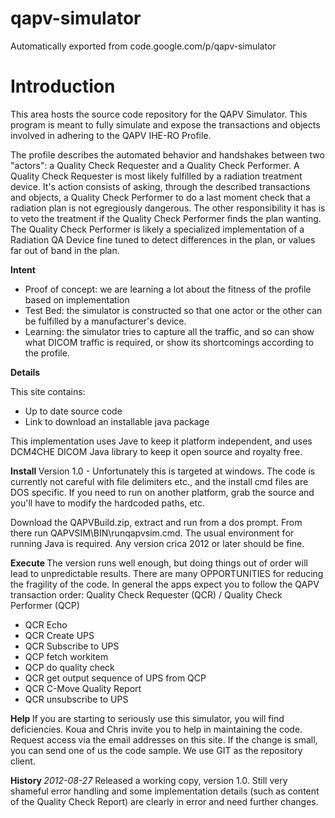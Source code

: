 # qapv-simulator
Automatically exported from code.google.com/p/qapv-simulator

# Introduction

This area hosts the source code repository for the QAPV Simulator.  This program is meant to fully simulate and expose the transactions and objects involved in adhering to the QAPV IHE-RO Profile.

The profile describes the automated behavior and handshakes between two "actors": a Quality Check Requester and a Quality Check Performer.  A Quality Check Requester is most likely fulfilled by a radiation treatment device.  It's action consists of asking, through the described transactions and objects, a Quality Check Performer to do a last moment check that a radiation plan is not egregiously dangerous.  The other responsibility it has is to veto the treatment if the Quality Check Performer finds the plan wanting.  The Quality Check Performer is likely a specialized implementation of a Radiation QA Device fine tuned to detect differences in the plan, or values far out of band in the plan.

<b> Intent </b>
  * Proof of concept:  we are learning a lot about the fitness of the profile based on implementation
  * Test Bed: the simulator is constructed so that one actor or the other can be fulfilled by a manufacturer's device.
  * Learning: the simulator tries to capture all the traffic, and so can show what DICOM traffic is required, or show its shortcomings according to the profile.


<b> Details </b>

This site contains:
  * Up to date source code
  * Link to download an installable java package

This implementation uses Jave to keep it platform independent, and uses DCM4CHE DICOM Java library to keep it open source and royalty free.

<b> Install </b>
Version 1.0 - Unfortunately this is targeted at windows.  The code is currently not careful with file delimiters etc., and the install cmd files are DOS specific.  If you need to run on another platform, grab the source and you'll have to modify the hardcoded paths, etc.

Download the QAPVBuild.zip, extract and run from a dos prompt.  From there run QAPVSIM\BIN\runqapvsim.cmd.  The usual environment for running Java is required.  Any version crica 2012 or later should be fine.

<b> Execute </b>
The version runs well enough, but doing things out of order will lead to unpredictable results.  There are many OPPORTUNITIES for reducing the fragility of the code.  In general the apps expect you to follow the QAPV transaction order:
Quality Check Requester (QCR) / Quality Check Performer (QCP)
  * QCR Echo
  * QCR Create UPS
  * QCR Subscribe to UPS
  * QCP fetch workitem
  * QCP do quality check 
  * QCR get output sequence of UPS from QCP
  * QCR C-Move Quality Report 
  * QCR unsubscribe to UPS

<b> Help </b>
If you are starting to seriously use this simulator, you will find deficiencies.  Koua and Chris invite you to help in maintaining the code.  Request access via the email addresses on this site.  If the change is small, you can send one of us the code sample.  We use GIT as the repository client.

<b> History </b>
*2012-08-27*  Released a working copy, version 1.0.  Still very shameful error handling and some implementation details (such as content of the Quality Check Report) are clearly in error and need further changes.
